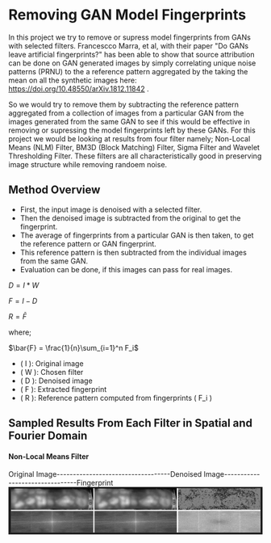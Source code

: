 # Removing GAN Model Fingerprints
In this project we try to remove or supress model fingerprints from GANs with selected filters. Francescco Marra, et al, with their paper "Do GANs leave artificial fingerprints?" has been able to show that source attribution can be done on GAN generated images by simply correlating unique noise patterns (PRNU) to the a reference pattern aggregated by the taking the mean on all the synthetic images here: https://doi.org/10.48550/arXiv.1812.11842 .

So we would try to remove them by subtracting the reference pattern aggregated from a collection of images from a particular GAN from the images generated from the same GAN to see if this would be effective in removing or supressing the model fingerprints left by these GANs.
For this project we would be looking at results from four filter namely; Non-Local Means (NLM) Filter, BM3D (Block Matching) Filter, Sigma Filter and Wavelet Thresholding Filter. These filters are all characteristically good in preserving image structure while removing randoem noise.

## Method Overview
* First, the input image is denoised with a selected filter.
* Then the denoised image is subtracted from the original to get the fingerprint.
* The average of fingerprints from a particular GAN is then taken, to get the reference pattern or GAN fingerprint.
* This reference pattern is then subtracted from the individual images from the same GAN.
* Evaluation can be done, if this images can pass for real images.

$D = I \ast W$

$F = I - D$

$R = \bar{F}$

where;

$\bar{F} = \frac{1}{n}\sum_{i=1}^n F_i$

- \( I \): Original image  
- \( W \): Chosen filter  
- \( D \): Denoised image   
- \( F \): Extracted fingerprint  
- \( R \): Reference pattern computed from fingerprints \( F_i \) 

## Sampled Results From Each Filter in Spatial and Fourier Domain
#### Non-Local Means Filter
Original Image-----------------------------------Denoised Image--------------------------------Fingerprint
![nlm](image.png)

